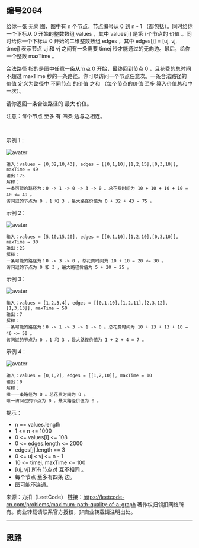 ## 编号2064

给你一张 无向 图，图中有 n 个节点，节点编号从 0 到 n - 1 （都包括）。同时给你一个下标从 0 开始的整数数组 values ，其中 values[i] 是第 i 个节点的 价值 。同时给你一个下标从 0 开始的二维整数数组 edges ，其中 edges[j] = [uj, vj, timej] 表示节点 uj 和 vj 之间有一条需要 timej 秒才能通过的无向边。最后，给你一个整数 maxTime 。

合法路径 指的是图中任意一条从节点 0 开始，最终回到节点 0 ，且花费的总时间 不超过 maxTime 秒的一条路径。你可以访问一个节点任意次。一条合法路径的 价值 定义为路径中 不同节点 的价值 之和 （每个节点的价值 至多 算入价值总和中一次）。

请你返回一条合法路径的 最大 价值。

注意：每个节点 至多 有 四条 边与之相连。

 

示例 1：

![avater](https://assets.leetcode.com/uploads/2021/10/19/ex1drawio.png)

```
输入：values = [0,32,10,43], edges = [[0,1,10],[1,2,15],[0,3,10]], maxTime = 49
输出：75
解释：
一条可能的路径为：0 -> 1 -> 0 -> 3 -> 0 。总花费时间为 10 + 10 + 10 + 10 = 40 <= 49 。
访问过的节点为 0 ，1 和 3 ，最大路径价值为 0 + 32 + 43 = 75 。
```
示例 2：

![avater](https://assets.leetcode.com/uploads/2021/10/19/ex2drawio.png)

```
输入：values = [5,10,15,20], edges = [[0,1,10],[1,2,10],[0,3,10]], maxTime = 30
输出：25
解释：
一条可能的路径为：0 -> 3 -> 0 。总花费时间为 10 + 10 = 20 <= 30 。
访问过的节点为 0 和 3 ，最大路径价值为 5 + 20 = 25 。
```
示例 3：

![avater](https://assets.leetcode.com/uploads/2021/10/19/ex31drawio.png)

```
输入：values = [1,2,3,4], edges = [[0,1,10],[1,2,11],[2,3,12],[1,3,13]], maxTime = 50
输出：7
解释：
一条可能的路径为：0 -> 1 -> 3 -> 1 -> 0 。总花费时间为 10 + 13 + 13 + 10 = 46 <= 50 。
访问过的节点为 0 ，1 和 3 ，最大路径价值为 1 + 2 + 4 = 7 。
```
示例 4：

![avater](https://assets.leetcode.com/uploads/2021/10/21/ex4drawio.png)

```
输入：values = [0,1,2], edges = [[1,2,10]], maxTime = 10
输出：0
解释：
唯一一条路径为 0 。总花费时间为 0 。
唯一访问过的节点为 0 ，最大路径价值为 0 。 
```
提示：

* n == values.length
* 1 <= n <= 1000
* 0 <= values[i] <= 108
* 0 <= edges.length <= 2000
* edges[j].length == 3
* 0 <= uj < vj <= n - 1
* 10 <= timej, maxTime <= 100
* [uj, vj] 所有节点对 互不相同 。
* 每个节点 至多有四条 边。
* 图可能不连通。

来源：力扣（LeetCode）
链接：https://leetcode-cn.com/problems/maximum-path-quality-of-a-graph
著作权归领扣网络所有。商业转载请联系官方授权，非商业转载请注明出处。

---
## 思路